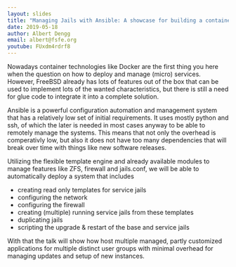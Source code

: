 ```yaml
---
layout: slides
title: "Managing Jails with Ansible: A showcase for building a container infrastructure on FreeBSD"
date: 2019-05-18
author: Albert Dengg
email: albert@fsfe.org
youtube: FUxdm4rdrf8
---
```

Nowadays container technologies like Docker are the first thing you here when the question on how to deploy and manage (micro) services. However, FreeBSD already has lots of features out of the box that can be used to implement lots of the wanted characteristics, but there is still a need for glue code to integrate it into a complete solution.

Ansible is a powerful configuration automation and management system that has a relatively low set of initial requirements. It uses mostly python and ssh, of which the later is needed in most cases anyway to be able to remotely manage the systems. This means that not only the overhead is comperativly low, but also it does not have too many dependencies that will break over time with things like new software releases.

Utilizing the flexible template engine and already available modules to manage features like ZFS, firewall and jails.conf, we will be able to automatically deploy a system that includes

* creating read only templates for service jails
* configuring the network
* configuring the firewall
* creating (multiple) running service jails from these templates
* duplicating jails
* scripting the upgrade & restart of the base and service jails

With that the talk will show how host multiple managed, partly customized applications for multiple distinct user groups with minimal overhead for managing updates and setup of new instances.